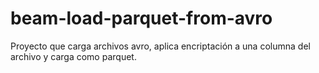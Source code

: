 # beam-load-parquet-from-avro
Proyecto que carga archivos avro, aplica encriptación a una columna del archivo y carga como parquet.
